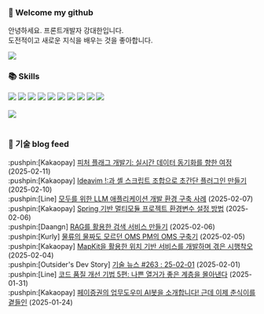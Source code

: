 ### 👋 Welcome my github

안녕하세요. 프론트개발자 강대한입니다.
<br>
도전적이고 새로운 지식을 배우는 것을 좋아합니다.

<!--
![header](https://capsule-render.vercel.app/api?type=Waving&color=auto&height=300&section=header&text=Welcome&fontAlignY=40&desc=KangDaeHan%20github%20&descSize=20&descAlignY=55&animation=fadeIn&fontSize=90)

**KangDaeHan/KangDaeHan** is a ✨ _special_ ✨ repository because its `README.md` (this file) appears on your GitHub profile.

Here are some ideas to get you started:

- 🔭 I’m currently working on ...
- 🌱 I’m currently learning ...
- 👯 I’m looking to collaborate on ...
- 🤔 I’m looking for help with ...
- 💬 Ask me about ...
- 📫 How to reach me: ...
- 😄 Pronouns: ...
- ⚡ Fun fact: ...
-->

<a href="https://twinfamily.github.io" target="_blank"><img src="https://img.shields.io/badge/Blog-121D33?style=flat-square&logo=blogger&logoColor=ffffff"/></a>

### :books: Skills
<a href="#" target="_blank"><img src="https://img.shields.io/badge/React-61DAFB?style=flat-square&logo=react&logoColor=ffffff"/></a>
<a href="#" target="_blank"><img src="https://img.shields.io/badge/Html5-E34F26?style=flat-square&logo=html5&logoColor=ffffff"/></a>
<a href="#" target="_blank"><img src="https://img.shields.io/badge/Javascript-F7DF1E?style=flat-square&logo=javascript&logoColor=ffffff"/></a>
<a href="#" target="_blank"><img src="https://img.shields.io/badge/Cssmodules-000000?style=flat-square&logo=cssmodules&logoColor=ffffff"/></a>
<a href="#" target="_blank"><img src="https://img.shields.io/badge/Node.js-339933?style=flat-square&logo=nodedotjs&logoColor=ffffff"/></a>
<a href="#" target="_blank"><img src="https://img.shields.io/badge/Typescript-3178C6?style=flat-square&logo=typescript&logoColor=ffffff"/></a>
<a href="#" target="_blank"><img src="https://img.shields.io/badge/Git-F05032?style=flat-square&logo=git&logoColor=ffffff"/></a>
<a href="#" target="_blank"><img src="https://img.shields.io/badge/Gitlab-FC6D26?style=flat-square&logo=gitlab&logoColor=ffffff"/></a>
<a href="#" target="_blank"><img src="https://img.shields.io/badge/Webpack-8DD6F9?style=flat-square&logo=webpack&logoColor=ffffff"/></a>
<a href="#" target="_blank"><img src="https://img.shields.io/badge/Vite-646CFF?style=flat-square&logo=vite&logoColor=ffffff"/></a>
<br><br>
<img src="https://github-readme-stats.vercel.app/api/top-langs/?username=KangDaeHan&layout=compact">
<br><br>
### :round_pushpin: 기술 blog feed
<!-- BLOG-POST-LIST:START --><div>:pushpin:[Kakaopay] <a target="_blank" href="https://tech.kakaopay.com/post/feature_flag/">피처 플래그 개발기: 실시간 데이터 동기화를 향한 여정</a> (2025-02-11)</div><div>:pushpin:[Kakaopay] <a target="_blank" href="https://tech.kakaopay.com/post/ideavim-set-shell/">Ideavim !:과 셸 스크립트 조합으로 초간단 플러그인 만들기</a> (2025-02-10)</div><div>:pushpin:[Line] <a target="_blank" href="https://techblog.lycorp.co.jp/ko/building-a-development-environment-for-llm-apps-for-everyone">모두를 위한 LLM 애플리케이션 개발 환경 구축 사례</a> (2025-02-07)</div><div>:pushpin:[Kakaopay] <a target="_blank" href="https://tech.kakaopay.com/post/spring-multi-module-environment-variable/">Spring 기반 멀티모듈 프로젝트 환경변수 설정 방법</a> (2025-02-06)</div><div>:pushpin:[Daangn] <a target="_blank" href="https://medium.com/daangn/rag%EB%A5%BC-%ED%99%9C%EC%9A%A9%ED%95%9C-%EA%B2%80%EC%83%89-%EC%84%9C%EB%B9%84%EC%8A%A4-%EB%A7%8C%EB%93%A4%EA%B8%B0-211930ec74a1?source=rss----4505f82a2dbd---4">RAG를 활용한 검색 서비스 만들기</a> (2025-02-06)</div><div>:pushpin:[Kurly] <a target="_blank" href="http://thefarmersfront.github.io/blog/oms_pm/">물류의 물짜도 모르던 OMS PM의 OMS 구축기</a> (2025-02-05)</div><div>:pushpin:[Kakaopay] <a target="_blank" href="https://tech.kakaopay.com/post/ios-mapkit/">MapKit을 활용한 위치 기반 서비스를 개발하며 겪은 시행착오</a> (2025-02-04)</div><div>:pushpin:[Outsider's Dev Story] <a target="_blank" href="https://blog.outsider.ne.kr/1753">기술 뉴스 #263 : 25-02-01</a> (2025-02-01)</div><div>:pushpin:[Line] <a target="_blank" href="https://techblog.lycorp.co.jp/ko/techniques-for-improving-code-quality-5">코드 품질 개선 기법 5편: 나쁜 열거가 좋은 계층을 몰아낸다</a> (2025-01-31)</div><div>:pushpin:[Kakaopay] <a target="_blank" href="https://tech.kakaopay.com/post/choonsiri/">페이증권의 업무도우미 AI봇을 소개합니다! 근데 이제 춘식이를 곁들인</a> (2025-01-24)</div><!-- BLOG-POST-LIST:END -->

<!-- ![Anurag's GitHub stats](https://github-readme-stats.vercel.app/api?username=KangDaeHan&show_icons=true&theme=radical) -->
